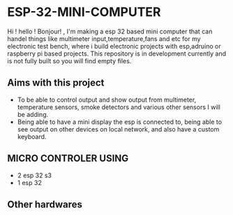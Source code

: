 # ESP-32-MINI-COMPUTER
Hi ! hello ! Bonjour! , I'm making a esp 32 based mini computer that can handel things like multimeter input,temperature,fans and etc for my electronic test bench, where i build electronic projects with  esp,adruino or raspberry pi based projects. This repository is in development currently and is not fully built so you will find empty files.

## Aims with this project

- To be able to control output and show output from multimeter, temperature sensors, smoke detectors and various other sensors I will be adding.
- Being able to have a mini display the esp is connected to, being able to see output on other devices on local network, and also have a  custom keyboard.

## MICRO CONTROLER USING

- 2 esp 32 s3
- 1 esp 32

## Other hardwares


